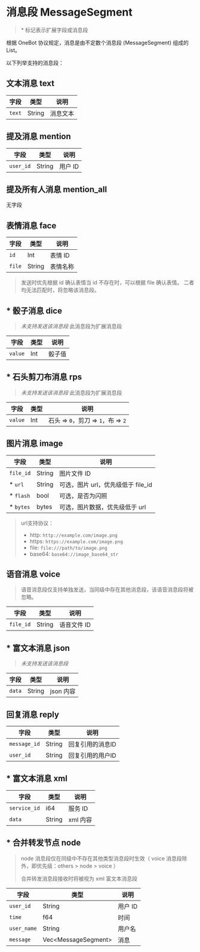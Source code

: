 # 消息段 MessageSegment

> \* 标记表示扩展字段或消息段

根据 OneBot 协议规定，消息是由不定数个消息段 (MessageSegment) 组成的 List。

以下列举支持的消息段：

## 文本消息 text

| 字段   | 类型   | 说明     |
| ------ | ------ | -------- |
| `text` | String | 消息文本 |

## 提及消息 mention

| 字段      | 类型   | 说明    |
| --------- | ------ | ------- |
| `user_id` | String | 用户 ID |

## 提及所有人消息 mention_all

无字段

## 表情消息 face

| 字段   | 类型   | 说明     |
| ------ | ------ | -------- |
| `id`   | Int    | 表情 ID  |
| `file` | String | 表情名称 |

> 发送时优先根据 id 确认表情当 id 不存在时，可以根据 file 确认表情。
> 二者均无法匹配时，将忽略该消息段。

## * 骰子消息 dice

> *未支持发送该消息段*
> 此消息段为扩展消息段

| 字段    | 类型 | 说明   |
| ------- | ---- | ------ |
| `value` | Int  | 骰子值 |

## * 石头剪刀布消息 rps

> *未支持发送该消息段*
> 此消息段为扩展消息段

| 字段    | 类型 | 说明                                |
| ------- | ---- | ----------------------------------- |
| `value` | Int  | 石头 => `0`，剪刀 => `1`，布 => `2` |

## 图片消息 image

| 字段      | 类型   | 说明                               |
| --------- | ------ | ---------------------------------- |
| `file_id` | String | 图片文件 ID                        |
| * `url`   | String | 可选，图片 url，优先级低于 file_id |
| * `flash` | bool   | 可选，是否为闪照                   |
| * `bytes` | bytes  | 可选，图片数据，优先级低于 url     |

> url支持协议：
> 
> - http: `http://example.com/image.png`
> - https: `https://example.com/image.png`
> - file: `file:///path/to/image.png`
> - base64: `base64://image_base64_str`

## 语音消息 voice

> 语音消息段仅支持单独发送，当同级中存在其他消息段，该语音消息段将被忽略。

| 字段      | 类型   | 说明        |
| --------- | ------ | ----------- |
| `file_id` | String | 语音文件 ID |

## * 富文本消息 json

> *未支持发送该消息段*

| 字段   | 类型   | 说明      |
| ------ | ------ | --------- |
| `data` | String | json 内容 |

## 回复消息 reply

| 字段         | 类型   | 说明             |
| ------------ | ------ | ---------------- |
| `message_id` | String | 回复引用的消息ID |
| `user_id`    | String | 回复引用的用户ID |

## * 富文本消息 xml

| 字段         | 类型   | 说明     |
| ------------ | ------ | -------- |
| `service_id` | i64    | 服务 ID  |
| `data`       | String | xml 内容 |

## * 合并转发节点 node

> node 消息段仅在同级中不存在其他类型消息段时生效（ voice 消息段除外，即优先级：others > node > voice ）
> 
> 合并转发消息段接收时将被视为 xml 富文本消息段

| 字段        | 类型                  | 说明    |
| ----------- | --------------------- | ------- |
| `user_id`   | String                | 用户 ID |
| `time`      | f64                   | 时间    |
| `user_name` | String                | 用户名  |
| `message`   | Vec\<MessageSegment\> | 消息    |